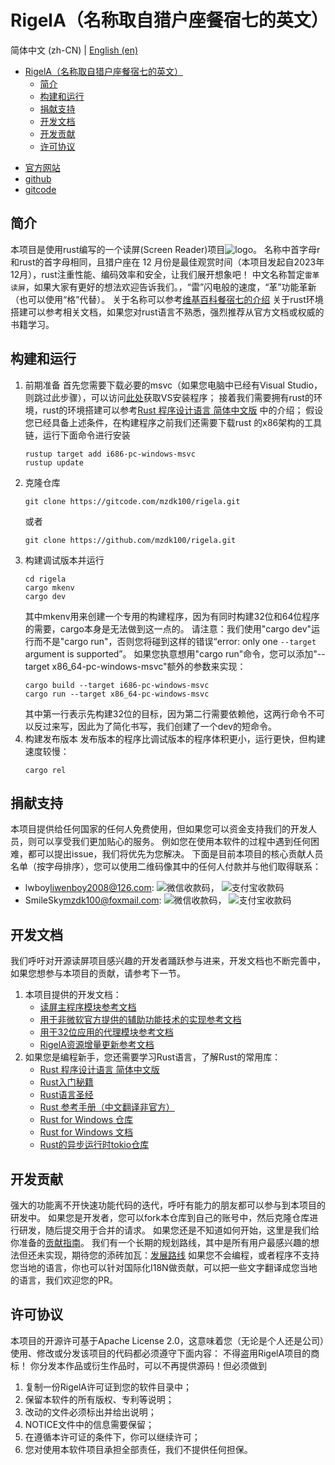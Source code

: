# RigelA（名称取自猎户座餐宿七的英文）

简体中文 (zh-CN) | [English (en)](README-EN.md)

<!-- TOC -->
* [RigelA（名称取自猎户座餐宿七的英文）](#rigela名称取自猎户座餐宿七的英文)
  * [简介](#简介)
  * [构建和运行](#构建和运行)
  * [捐献支持](#捐献支持)
  * [开发文档](#开发文档)
  * [开发贡献](#开发贡献)
  * [许可协议](#许可协议)
<!-- TOC -->

* [官方网站](http://rigela.site)
* [github](https://github.com/mzdk100/rigela)
* [gitcode](https://gitcode.com/mzdk100/rigela)

## 简介

本项目是使用rust编写的一个读屏(Screen Reader)项目![logo](images/logo.ico)。
名称中首字母r和rust的首字母相同，且猎户座在 12 月份是最佳观赏时间（本项目发起自2023年12月），rust注重性能、编码效率和安全，让我们展开想象吧！
中文名称暂定`雷革读屏`，如果大家有更好的想法欢迎告诉我们。，“雷”闪电般的速度，“革”功能革新（也可以使用“格”代替）。
关于名称可以参考[维基百科餐宿七的介绍](https://zh.wikipedia.org/wiki/%E5%8F%83%E5%AE%BF%E4%B8%83)
关于rust环境搭建可以参考相关文档，如果您对rust语言不熟悉，强烈推荐从官方文档或权威的书籍学习。

## 构建和运行

1. 前期准备
   首先您需要下载必要的msvc（如果您电脑中已经有Visual
   Studio，则跳过此步骤），可以访问[此处](https://visualstudio.microsoft.com/zh-hans/downloads/)获取VS安装程序；
   接着我们需要拥有rust的环境，rust的环境搭建可以参考[Rust 程序设计语言 简体中文版](https://kaisery.github.io/trpl-zh-cn)
   中的介绍；
   假设您已经具备上述条件，在构建程序之前我们还需要下载rust 的x86架构的工具链，运行下面命令进行安装
    ```shell
    rustup target add i686-pc-windows-msvc
    rustup update
    ```
2. 克隆仓库
    ```shell
    git clone https://gitcode.com/mzdk100/rigela.git
    ```
   或者
    ```shell
    git clone https://github.com/mzdk100/rigela.git
    ```
3. 构建调试版本并运行
    ```shell
    cd rigela
    cargo mkenv
    cargo dev
    ```
   其中mkenv用来创建一个专用的构建程序，因为有同时构建32位和64位程序的需要，cargo本身是无法做到这一点的。
   请注意：我们使用"cargo dev"运行而不是"cargo run"，否则您将碰到这样的错误“error: only one `--target` argument is
   supported”。
   如果您执意想用"cargo run"命令，您可以添加"--target x86_64-pc-windows-msvc"额外的参数来实现：
    ```shell
    cargo build --target i686-pc-windows-msvc
    cargo run --target x86_64-pc-windows-msvc
    ```
   其中第一行表示先构建32位的目标，因为第二行需要依赖他，这两行命令不可以反过来写，因此为了简化书写，我们创建了一个dev的短命令。
4. 构建发布版本
   发布版本的程序比调试版本的程序体积更小，运行更快，但构建速度较慢：
    ```shell
    cargo rel
    ```

## 捐献支持

本项目提供给任何国家的任何人免费使用，但如果您可以资金支持我们的开发人员，则可以享受我们更加贴心的服务。
例如您在使用本软件的过程中遇到任何困难，都可以提出issue，我们将优先为您解决。
下面是目前本项目的核心贡献人员名单（按字母排序），您可以使用二维码像其中的任何人付款并与他们取得联系：
- lwboy<liwenboy2008@126.com>: ![微信收款码](images/lw_weixin.png)， ![支付宝收款码](images/lw_alipay.jpg)
- SmileSky<mzdk100@foxmail.com>: ![微信收款码](images/lq_weixin.jpg)， ![支付宝收款码](images/lq_alipay.jpg)


## 开发文档

我们呼吁对开源读屏项目感兴趣的开发者踊跃参与进来，开发文档也不断完善中，如果您想参与本项目的贡献，请参考下一节。

1. 本项目提供的开发文档：
    - [读屏主程序模块参考文档](main/README.md)
    - [用于非微软官方提供的辅助功能技术的实现参考文档](a11y/README)
    - [用于32位应用的代理模块参考文档](proxy32/README.md)
    - [RigelA资源增量更新参考文档](resources/README.md)
2. 如果您是编程新手，您还需要学习Rust语言，了解Rust的常用库：
    - [Rust 程序设计语言 简体中文版](https://kaisery.github.io/trpl-zh-cn)
    - [Rust入门秘籍](https://rust-book.junmajinlong.com/)
    - [Rust语言圣经](https://course.rs/about-book.html)
    - [Rust 参考手册（中文翻译非官方）](https://minstrel1977.gitee.io/rust-reference/)
    - [Rust for Windows 仓库](https://github.com/microsoft/windows-rs)
    - [Rust for Windows 文档](https://microsoft.github.io/windows-docs-rs/)
    - [Rust的异步运行时tokio仓库](https://github.com/tokio-rs/tokio)

## 开发贡献

强大的功能离不开快速功能代码的迭代，呼吁有能力的朋友都可以参与到本项目的研发中。
如果您是开发者，您可以fork本仓库到自己的账号中，然后克隆仓库进行研发，随后提交用于合并的请求。
如果您还是不知道如何开始，这里是我们给你准备的[贡献指南](CONTRIBUTING.md)。
我们有一个长期的规划路线，其中是所有用户最感兴趣的想法但还未实现，期待您的添砖加瓦：[发展路线](https://gitcode.net/mzdk100/rigela/-/issues/1)
如果您不会编程，或者程序不支持您当地的语言，你也可以针对国际化I18N做贡献，可以把一些文字翻译成您当地的语言，我们欢迎您的PR。

## 许可协议

本项目的开源许可基于Apache License 2.0，这意味着您（无论是个人还是公司）使用、修改或分发该项目的代码都必须遵守下面内容：
不得盗用RigelA项目的商标！
你分发本作品或衍生作品时，可以不再提供源码！但必须做到

1. 复制一份RigelA许可证到您的软件目录中；
2. 保留本软件的所有版权、专利等说明；
3. 改动的文件必须标出并给出说明；
4. NOTICE文件中的信息需要保留；
5. 在遵循本许可证的条件下，你可以继续许可；
6. 您对使用本软件项目承担全部责任，我们不提供任何担保。
